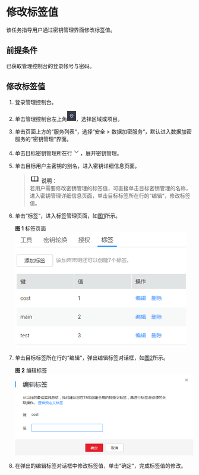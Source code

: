 # 修改标签值<a name="dew_01_0026"></a>

该任务指导用户通过密钥管理界面修改标签值。

## 前提条件<a name="se0da9788ade343bda4185c6a017a8d97"></a>

已获取管理控制台的登录帐号与密码。

## 修改标签值<a name="sd1817bef210540b2b4062385985a85df"></a>

1.  登录管理控制台。
2.  单击管理控制台左上角![](figures/zh-cn_image_0112947532.jpg)，选择区域或项目。
3.  单击页面上方的“服务列表“，选择“安全  \>  数据加密服务“，默认进入数据加密服务的“密钥管理“界面。
4.  单击目标密钥管理所在行![](figures/zh-cn_image_0113485400.png)，展开密钥管理。
5.  单击目标用户主密钥的别名，进入密钥详细信息页面。

    >![](public_sys-resources/icon-note.gif) **说明：**   
    >若用户需要修改密钥管理的标签值，可直接单击目标密钥管理的名称，进入密钥管理详细信息页面，单击目标标签所在行的“编辑“，修改标签值。  

6.  单击“标签“，进入标签管理页面，如[图1](#dew_01_0024_ff11132284da543c287ffa43f1b232c92)所示。

    **图 1**  标签页面<a name="dew_01_0024_ff11132284da543c287ffa43f1b232c92"></a>  
    ![](figures/标签页面.png "标签页面")

7.  单击目标标签所在行的“编辑“，弹出编辑标签对话框，如[图2](#fc21b4774073445f7a22f54789d517274)所示。

    **图 2**  编辑标签<a name="fc21b4774073445f7a22f54789d517274"></a>  
    ![](figures/编辑标签.png "编辑标签")

8.  在弹出的编辑标签对话框中修改标签值，单击“确定“，完成标签值的修改。

